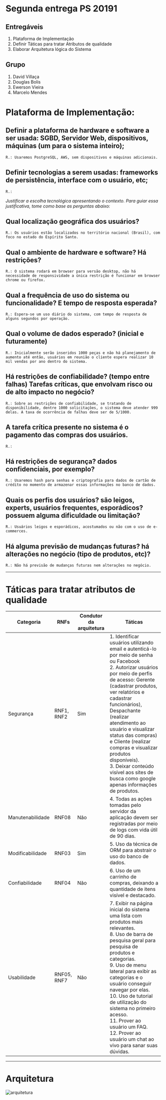 # Segunda entrega  PS 20191

## Entregáveis
1. Plataforma de Implementação
2. Definir Táticas para tratar Atributos de qualidade
3. Elaborar Arquitetura lógica do Sistema

## Grupo
1. David Villaça
2. Douglas Bolis
3. Ewerson Vieira
4. Marcelo Mendes
   

# Plataforma de Implementação:
## Definir a plataforma de hardware e software a ser usada: SGBD, Servidor Web, dispositivos, máquinas (um para o sistema inteiro);

```R.: Usaremos PostgreSQL, AWS, sem dispositivos e máquinas adicionais.```

## Definir tecnologias a serem usadas: frameworks de persistência, interface com o usuário, etc;

```R.:```

*Justificar a escolha tecnológica apresentando o contexto. Para guiar essa justificativa, tome como base as perguntas abaixo:*


## Qual localização geográfica dos usuários?

```R.: Os usuários estão localizados no território nacional (Brasil), com foco no estado do Espírito Santo.```

## Qual o ambiente de hardware e software? Há restrições?

```R.: O sistema rodará em browser para versão desktop, não há necessidade de responsividade a única restrição é funcionar em browser chrome ou firefox.```

## Qual a frequência de uso do sistema ou funcionalidade? E tempo de resposta esperada?
```R.: Espera-se um uso diário do sistema, com tempo de resposta de alguns segundos por operação.```

## Qual o volume de dados esperado? (inicial e futuramente)

```R.: Inicialmente serão inseridos 1000 peças e não há planejamento de aumento até então, usuários em reunião o cliente espera realizar 10 mil vendas por ano dentro do sistema.```

## Há restrições de confiabilidade? (tempo entre falhas) Tarefas críticas, que envolvam risco ou de alto impacto no negócio?

```R.: Sobre as restrições de confiabilidade, se tratando de disponibilidade, dentre 1000 solicitações, o sistema deve atender 999 delas. A taxa de ocorrência de falhas deve ser de 5/1000.```

## A tarefa crítica presente no sistema é o pagamento das compras dos usuários.

```R.:```

## Há restrições de segurança? dados confidenciais, por exemplo?

```R.: Usaremos hash para senhas e criptografia para dados de cartão de crédito no momento de armazenar essas informações no banco de dados.```

## Quais os perfis dos usuários? são leigos, experts, usuários frequentes, esporádicos? possuem alguma dificuldade ou limitação?

```R.: Usuários leigos e esporádicos, acostumados ou não com o uso de e-commerces.```

## Há alguma previsão de mudanças futuras? há alterações no negócio (tipo de produtos, etc)?

```R.: Não há previsão de mudanças futuras nem alterações no negócio.```

<hr>

# Táticas para tratar atributos de qualidade

|Categoria|RNFs|Condutor da arquitetura|Táticas|
|---------|----|-----------------------|-------|
|Segurança|RNF1, RNF2|Sim|1. Identificar usuários utilizando email e autenticá-lo por meio de senha ou Facebook<br>2. Autorizar usuários por meio de perfis de acesso: Gerente (cadastrar produtos, ver relatórios e cadastrar funcionários), Despachante (realizar atendimento ao usuário e visualizar status das compras) e Cliente (realizar compras e visualizar produtos disponíveis).<br>3. Deixar conteúdo visível aos sites de busca como google apenas informações de produtos.|
|Manutenabilidade|RNF08|Não|4. Todas as ações tomadas pelo servidor da aplicação devem ser registradas por meio de logs com vida útil de 90 dias.|
|Modificabilidade|RNF03|Sim|5. Uso da técnica de ORM para abstrair o uso do banco de dados.|
|Confiabilidade|RNF04|Não| 6. Uso de um carrinho de compras, deixando a quantidade de itens visível e destacado.|
|Usabilidade|RNF05, RNF7|Não| 7. Exibir na página inicial do sistema uma lista com produtos mais relevantes.<br>8. Uso de barra de pesquisa geral para pesquisa de produtos e categorias.<br>9. Uso de menu lateral para exibir as categorias e o usuário conseguir navegar por elas.<br>10. Uso de tutorial de utilização do sistema no primeiro acesso.<br>11. Prover ao usuário um FAQ.<br>12. Prover ao usuário um chat ao vivo para sanar suas dúvidas.|
 
 <hr>

# Arquitetura
![arquitetura](../../imagens/arquitetura/Arquitetura_sistema.png)